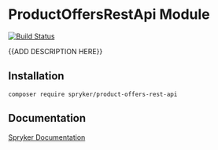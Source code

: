 # ProductOffersRestApi Module
[![Build Status](https://travis-ci.org/spryker/product-offers-rest-api.svg)](https://travis-ci.org/spryker/product-offers-rest-api)

{{ADD DESCRIPTION HERE}}

## Installation

```
composer require spryker/product-offers-rest-api
```

## Documentation

[Spryker Documentation](https://documentation.spryker.com/module_guide/overview.htm)

